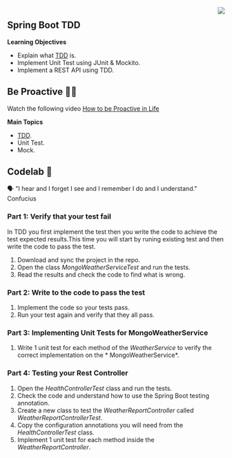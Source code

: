 <img align="right" src="https://github.com/ada-school/module-template/blob/main/ada.png">


## Spring Boot TDD

**Learning Objectives**

- Explain what [TDD](https://www.wikiwand.com/en/Test-driven_development) is.
- Implement Unit Test using JUnit & Mockito.
- Implement a REST API using TDD.


## Be Proactive 🤹🏽

Watch the following video [How to be Proactive in Life](https://www.youtube.com/watch?v=28xEyGdQ3EM&ab_channel=TheLifeFormula) 

**Main Topics**

* [TDD](https://www.wikiwand.com/en/Test-driven_development).
* Unit Test.
* Mock.

## Codelab 🧪

🗣️ "I hear and I forget I see and I remember I do and I understand." Confucius

### Part 1: Verify that your test fail

In TDD you first implement the test then you write the code to achieve the test expected results.This time you will
start by runing existing test and then write the code to pass the test.

1. Download and sync the project in the repo.
2. Open the class *MongoWeatherServiceTest* and run the tests.
3. Read the results and check the code to find what is wrong.

### Part 2: Write to the code to pass the test

1. Implement the code so your tests pass.
2. Run your test again and verify that they all pass.

### Part 3: Implementing  Unit Tests for MongoWeatherService

1. Write 1 unit test for each method of the *WeatherService* to verify the correct implementation on the *
   MongoWeatherService*.

### Part 4: Testing your Rest Controller

1. Open the *HealthControllerTest* class and run the tests.
2. Check the code and understand how to use the Spring Boot testing annotation.
3. Create a new class to test the *WeatherReportController* called *WeatherReportControllerTest*.
4. Copy the configuration annotations you will need from the *HealthControllerTest* class.
5. Implement 1 unit test for each method inside the *WeatherReportController*.
